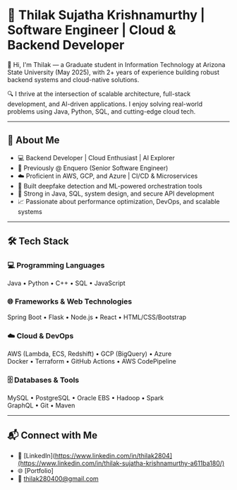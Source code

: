 
# 🚀 Thilak Sujatha Krishnamurthy | Software Engineer | Cloud & Backend Developer

👋 Hi, I'm Thilak — a Graduate student in Information Technology at Arizona State University (May 2025), with 2+ years of experience building robust backend systems and cloud-native solutions.

🔍 I thrive at the intersection of scalable architecture, full-stack development, and AI-driven applications. I enjoy solving real-world problems using Java, Python, SQL, and cutting-edge cloud tech.

---

## 🚀 About Me

- 💻 Backend Developer | Cloud Enthusiast | AI Explorer  
- 🏢 Previously @ Enquero (Senior Software Engineer)  
- ☁️ Proficient in AWS, GCP, and Azure | CI/CD & Microservices  
- 🤖 Built deepfake detection and ML-powered orchestration tools  
- 🔐 Strong in Java, SQL, system design, and secure API development  
- 📈 Passionate about performance optimization, DevOps, and scalable systems  

---

## 🛠 Tech Stack

### 💻 Programming Languages  
Java • Python • C++ • SQL • JavaScript

### 🌐 Frameworks & Web Technologies  
Spring Boot • Flask • Node.js • React • HTML/CSS/Bootstrap

### ☁️ Cloud & DevOps  
AWS (Lambda, ECS, Redshift) • GCP (BigQuery) • Azure  
Docker • Terraform • GitHub Actions • AWS CodePipeline

### 🗄️ Databases & Tools  
MySQL • PostgreSQL • Oracle EBS • Hadoop • Spark  
GraphQL • Git • Maven

---

## 📬 Connect with Me

- 💼 [LinkedIn](https://www.linkedin.com/in/thilak2804](https://www.linkedin.com/in/thilak-sujatha-krishnamurthy-a611ba180/)  
- 🌐 [Portfolio] 
- 📧 thilak280400@gmail.com  


